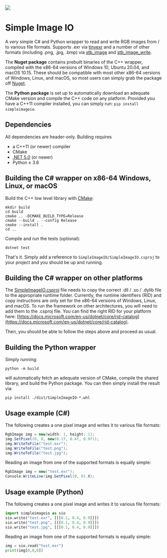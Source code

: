 <a href="https://www.nuget.org/packages/SimpleImageIO/">
<img src="https://buildstats.info/nuget/SimpleImageIO" />
</a>

# Simple Image IO

A *very* simple C# and Python wrapper to read and write RGB images from / to various file formats.
Supports .exr via [tinyexr](https://github.com/syoyo/tinyexr) and a number of other formats (including .png, .jpg, .bmp) via [stb_image](https://github.com/nothings/stb/blob/master/stb_image.h) and [stb_image_write](https://github.com/nothings/stb/blob/master/stb_image_write.h).

The **Nuget package** contains prebuilt binaries of the C++ wrapper, compiled with the x86-64 versions of Windows 10, Ubuntu 20.04, and macOS 10.15. These should be compatible with most other x86-64 versions of Windows, Linux, and macOS, so most users can simply grab the package off [Nuget](https://www.nuget.org/packages/SimpleImageIO/).

The **Python package** is set up to automatically download an adequate CMake version and compile the C++ code on any platform.
Provided you have a C++11 compiler installed, you can simply run: 
`
pip install simpleimageio
`.

## Dependencies

All dependencies are header-only. Building requires
- a C++11 (or newer) compiler
- CMake
- [.NET 5.0](https://dotnet.microsoft.com/) (or newer)
- Python &geq; 3.6

## Building the C# wrapper on x86-64 Windows, Linux, or macOS

Build the C++ low level library with [CMake](https://cmake.org/):
```
mkdir build
cd build
cmake .. -DCMAKE_BUILD_TYPE=Release
cmake --build . --config Release
cmake --install .
cd ..
```

Compile and run the tests (optional):
```
dotnet test
```

That's it. Simply add a reference to `SimpleImageIO/SimpleImageIO.csproj` to your project and you should be up and running.

## Building the C# wrapper on other platforms

The [SimpleImageIO.csproj](SimpleImageIO/SimpleImageIO.csproj) file needs to copy the correct .dll / .so / .dylib file to the appropriate runtime folder.
Currently, the runtime identifiers (RID) and copy instructions are only set for the x86-64 versions of Windows, Linux, and macOS.
To run the framework on other architectures, you will need to add them to the .csproj file.
You can find the right RID for your platform here: [https://docs.microsoft.com/en-us/dotnet/core/rid-catalog](https://docs.microsoft.com/en-us/dotnet/core/rid-catalog).

Then, you should be able to follow the steps above and proceed as usual.

## Building the Python wrapper

Simply running:

```
python -m build
```

will automatically fetch an adequate version of CMake, compile the shared library, and build
the Python package.
You can then simply install the result via:

```
pip install ./dist/SimpleImageIO-*.whl
```

## Usage example (C#)

The following creates a one pixel image and writes it to various file formats:

```C#
RgbImage img = new(width: 1, height: 1);
img.SetPixel(0, 0, new(0.1f, 0.4f, 0.9f));
img.WriteToFile("test.exr");
img.WriteToFile("test.png");
img.WriteToFile("test.jpg");
```

Reading an image from one of the supported formats is equally simple:
```C#
RgbImage img = new("test.exr");
Console.WriteLine(img.GetPixel(0, 0).X);
```

## Usage example (Python)

The following creates a one pixel image and writes it to various file formats:

```Python
import simpleimageio as sio
sio.write("test.exr", [[[0.1, 0.4, 0.9]]])
sio.write("test.png", [[[0.1, 0.4, 0.9]]])
sio.write("test.jpg", [[[0.1, 0.4, 0.9]]])
```

Reading an image from one of the supported formats is equally simple:
```Python
img = sio.read("test.exr")
print(img[0,0,0])
```
